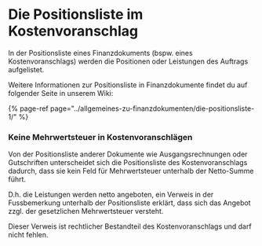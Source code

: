 # Die Positionsliste im Kostenvoranschlag

In der Positionsliste eines Finanzdokuments \(bspw. eines Kostenvoranschlags\) werden die Positionen oder Leistungen des Auftrags aufgelistet. 

Weitere Informationen zur Positionsliste in Finanzdokumente findet du auf folgender Seite in unserem Wiki:

{% page-ref page="../allgemeines-zu-finanzdokumenten/die-positionsliste-1/" %}

### Keine Mehrwertsteuer in Kostenvoranschlägen

Von der Positionsliste anderer Dokumente wie Ausgangsrechnungen oder Gutschriften unterscheidet sich die Positionsliste des Kostenvoranschlags dadurch, dass sie kein Feld für Mehrwertsteuer unterhalb der Netto-Summe führt.

D.h. die Leistungen werden netto angeboten, ein Verweis in der Fussbemerkung unterhalb der Positionsliste erklärt, dass sich das Angebot zzgl. der gesetzlichen Mehrwertsteuer versteht.

Dieser Verweis ist rechtlicher Bestandteil des Kostenvoranschlags und darf nicht fehlen.

